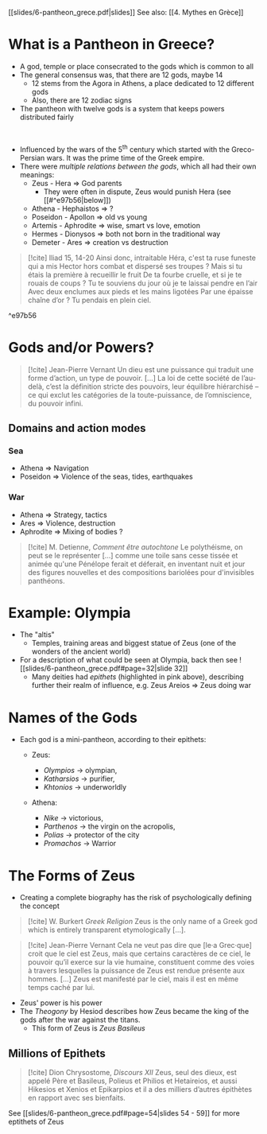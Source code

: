 [[slides/6-pantheon_grece.pdf|slides]]
See also: [[4. Mythes en Grèce]]

# What is a Pantheon in Greece?
- A god, temple or place consecrated to the gods which is common to all 
- The general consensus was, that there are 12 gods, maybe 14
	- 12 stems from the Agora in Athens, a place dedicated to 12 different gods
	- Also, there are 12 zodiac signs
- The pantheon with twelve gods is a system that keeps powers distributed fairly
<br>

- Influenced by the wars of the 5<sup>th</sup> century which started with the Greco-Persian wars. It was the prime time of the Greek empire.
- There were *multiple relations between the gods*, which all had their own meanings:
	- Zeus - Hera => God parents
		- They were often in dispute, Zeus would punish Hera (see [[#^e97b56|below]])
	- Athena - Hephaistos => ?
	- Poseidon - Apollon => old vs young
	- Artemis - Aphrodite => wise, smart vs love, emotion
	- Hermes - Dionysos => both not born in the traditional way
	- Demeter - Ares => creation vs destruction

> [!cite] Iliad 15, 14-20
> Ainsi donc, intraitable Héra, c'est ta ruse funeste
qui a mis Hector hors combat et dispersé ses troupes ?
Mais si tu étais la première à recueillir le fruit
De ta fourbe cruelle, et si je te rouais de coups ?
Tu te souviens du jour où je te laissai pendre en l’air
Avec deux enclumes aux pieds et les mains ligotées
Par une épaisse chaîne d’or ? Tu pendais en plein ciel.

^e97b56

# Gods and/or Powers?

> [!cite] Jean-Pierre Vernant
> Un dieu est une puissance qui traduit 
> une forme d’action, un type de pouvoir.
> [...]
> La loi de cette société de l’au-delà, 
> c’est la définition stricte des pouvoirs, 
> leur équilibre hiérarchisé – ce qui 
> exclut les catégories de la toute-puissance, 
> de l’omniscience, du pouvoir infini.

## Domains and action modes
### Sea
- Athena => Navigation
- Poseidon => Violence of the seas, tides, earthquakes

### War
- Athena => Strategy, tactics
- Ares => Violence, destruction
- Aphrodite => Mixing of bodies ?


> [!cite] M. Detienne, *Comment être autochtone*
> Le polythéisme, on peut se le 
> représenter [...] comme une toile sans 
> cesse tissée et animée qu'une Pénélope 
> ferait et déferait, en inventant 
> nuit et jour des figures nouvelles et 
> des compositions bariolées pour 
> d'invisibles panthéons.


# Example: Olympia
- The "altis"
	- Temples, training areas and biggest statue of Zeus (one of the wonders of the ancient world)
- For a description of what could be seen at Olympia, back then see 
  ![[slides/6-pantheon_grece.pdf#page=32|slide 32]]
	- Many deities had *epithets* (highlighted in pink above), describing further their realm of influence, e.g. Zeus Areios => Zeus doing war

# Names of the Gods
- Each god is a mini-pantheon, according to their epithets:
	- Zeus:
		- *Olympios* -> olympian, 
		- *Katharsios* -> purifier,
		- *Khtonios* -> underworldly
		  <br>	

	- Athena:
		- *Nike* -> victorious, 
		- *Parthenos* -> the virgin on the acropolis,
		- *Polias* -> protector of the city
		- *Promachos* -> Warrior

# The Forms of Zeus
- Creating a complete biography has the risk of psychologically defining the concept

> [!cite] W. Burkert *Greek Religion*
> Zeus is the only name of a Greek god which is entirely transparent etymologically [...].


> [!cite] Jean-Pierre Vernant
> Cela ne veut pas dire que [le·a Grec·que] 
> croit que le ciel est Zeus, mais que 
> certains caractères de ce ciel, le 
> pouvoir qu’il exerce sur la vie humaine, 
> constituent comme des voies à travers 
> lesquelles la puissance de Zeus est 
> rendue présente aux hommes. 
> [...] Zeus est manifesté par le ciel, 
> mais il est en même temps caché par lui.

- Zeus' power is his power
- The *Theogony* by Hesiod describes how Zeus became the king of the gods after the war against the titans.
	- This form of Zeus is *Zeus Basileus*

## Millions of Epithets

> [!cite] Dion Chrysostome, *Discours XII*
> Zeus, seul des dieux, est
> appelé Père et Basileus,
> Polieus et Philios et
> Hetaireios, et aussi Hikesios
> et Xenios et Epikarpios et il a
> des milliers d’autres épithètes
> en rapport avec ses
> bienfaits.

See [[slides/6-pantheon_grece.pdf#page=54|slides 54 - 59]] for more eptithets of Zeus
